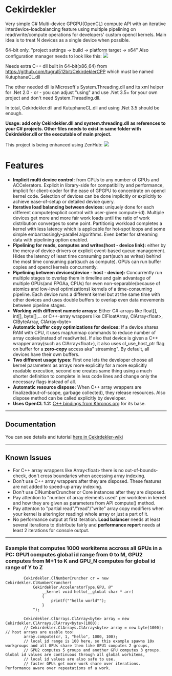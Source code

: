 # Cekirdekler
Very simple C# Multi-device GPGPU(OpenCL) compute API with an iterative interdevice-loadbalancing feature using multiple pipelining on read/write/compute operations for developers' custom opencl kernels. Main idea is to treat N devices as a single device when possible.

64-bit only. "project settings -> build -> platform target -> x64"
Also configuration manager needs to look like this:
<img src="https://github.com/tugrul512bit/Cekirdekler/blob/master/opencl64.png">

Needs extra C++ dll built in 64-bit(x86_64) from https://github.com/tugrul512bit/CekirdeklerCPP which must be named KutuphaneCL.dll


The other needed dll is Microsoft's System.Threading.dll and its xml helper for .Net 2.0 - or - you can adjust "using" and use .Net 3.5+ for your own project and don't need System.Threading.dll.

In total, Cekirdekler.dll and KutuphaneCL.dll and using .Net 3.5 should be enough.

<b>Usage: add only Cekirdekler.dll and system.threading.dll as references to your C# projects. Other files needs to exist in same folder with Cekirdekler.dll or the executable of main project.</b>


This project is being enhanced using ZenHub: <a href="https://zenhub.com"><img src="https://raw.githubusercontent.com/ZenHubIO/support/master/zenhub-badge.png"></a>

<h1>Features</h1>
<ul>
<li><b>Implicit multi device control:</b> from CPUs to any number of GPUs and ACCelerators. Explicit in library-side for compatibility and performance, implicit for client-coder for the ease of GPGPU to concentrate on opencl kernel code. Selection of devices can be done implicitly or explicitly to achieve ease-of-setup or detailed device query. </li>
<li><b>Iterative load balancing between devices:</b> uniquely done for each different compute(explicit control with user-given compute-id). Multiple devices get more and more fair work loads until the ratio of work distribution converges to some point. Partitionig workload completes a kernel with less latency which is applicable for hot-spot loops and some simple embarrassingly-parallel algorithms. Even better for streaming data with pipelining option enabled.</li>
<li><b>Pipelining for reads, computes and writes(host - device link):</b> either by the mercy of device drivers or explicit event-based queue management. Hides the latency of least time consuming part(such as writes) behind the most time consuming part(such as compute). GPUs can run buffer copies and opencl kernels concurrently.</li>
<li><b>Pipelining between devices(device - host - device):</b> Concurrently run multiple stages to overlap them in timeline and gain advantage of multiple GPUs(and FPGAa, CPUs) for even non-separable(because of atomics and low-level optimizations) kernels of a time-consuming pipeline. Each device runs a different kernel but at the same time with other devices and uses double buffers to overlap even data movements between pipeline stages.</li>
<li><b>Working with different numeric arrays:</b> Either C#-arrays like float[], int[], byte[],... or C++-array wrappers like ClFloatArray, ClArray&lt;float&gt;, ClByteArray, ClArray&lt;byte&gt; </li>
<li><b>Automatic buffer copy optimizations for devices:</b> If a device shares RAM with CPU, it uses map/unmap commands to reduce number of array copies(instead of read/write). If also that device is given a C++ wrapper array(such as ClArray&lt;float&gt;), it also uses cl_use_host_ptr flag on buffer for a <b>zero-copy</b> access aka" streaming". By default, all devices have their own buffers.</li>
<li><b>Two different usage types: </b>First one lets the developer choose all kernel parameters as arrays more explicitly for a more explicitly readable execution, second one creates same thing using a much shorter definition to complete in less code lines and change only the necessary flags instead of all.</li>
<li><b>Automatic resource dispose:</b> When C++ array wrappers are finalized(out-of-scope, garbage collected), they release resources. Also dispose method can be called explicitly by developer.</li>
<li><b>Uses OpenCL 1.2:</b> <a href="https://www.khronos.org/">C++ bindings from  Khronos.org</a> for its base.</li>
</ul>
<hr></hr>
<h2>Documentation</h2>
You can see details and tutorial <a href="https://github.com/tugrul512bit/Cekirdekler/wiki"> here in Cekirdekler-wiki </a>
<hr></hr>
<h2>Known Issues</h2>
<ul>
<li>For C++ array wrappers like Array&lt;float&gt; there is no out-of-bounds-check, don't cross boundaries when accessing array indexing.</li>
<li>Don't use C++ array wrappers after they are disposed. These features are not added to speed-up array indexing.</li>
<li>Don't use ClNumberCruncher or Core instances after they are disposed.</li>
<li>Pay attention to "number of array elements used" per workitem in kernel and how they are given as parameters from API compute() method.</li>
<li>Pay attenton to "partial read"/"read"/"write" array copy modifiers when your kernel is altering(or reading) whole array or just a part of it.</li>
<li>No performance output at first iteration. <b>Load balancer</b> needs at least several iterations to distribute fairly and <b>performance report</b> needs at least 2 iterations for console output.</li>
</ul>
<hr></hr>
<h3>Example that computes 1000 workitems accross all GPUs in a PC: GPU1 computes global id range from 0 to M, GPU2 computes from M+1 to K and GPU_N computes for global id range of Y to Z</h3>


            Cekirdekler.ClNumberCruncher cr = new Cekirdekler.ClNumberCruncher(
                Cekirdekler.AcceleratorType.GPU, @"
                    __kernel void hello(__global char * arr)
                    {
                        printf(""hello world"");
                    }
                ");

            Cekirdekler.ClArrays.ClArray<byte> array = new Cekirdekler.ClArrays.ClArray<byte>(1000);
            // Cekirdekler.ClArrays.ClArray<byte> array = new byte[1000]; // host arrays are usable too!
            array.compute(cr, 1, "hello", 1000, 100); 
            // local id range is 100 here. so this example spawns 10x workgroups and all GPUs share them like GPU1 computes 2 groups,
            // GPU2 computes 5 groups and another GPU computes 3 groups. Global id values are continuous through all global workitems,
            // local id values are also safe to use. 
            // faster GPUs get more work share over iterations. Performance aware over repeatations of a work.
